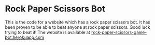 # Rock Paper Scissors Bot
This is the code for a website which has a rock paper scissors bot. It has been proven
to be able to beat anyone at rock paper scissors. Good luck trying to beat it!
The website is available at [rock-paper-scissors-game-bot.herokuapp.com](https://rock-paper-scissors-game-bot.herokuapp.com/)